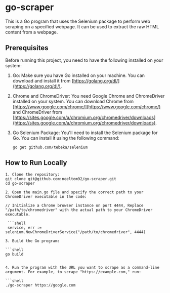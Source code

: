# go-scraper

This is a Go program that uses the Selenium package to perform web scraping on a specified webpage. It can be used to extract the raw HTML content from a webpage.

## Prerequisites

Before running this project, you need to have the following installed on your system:

1. Go: Make sure you have Go installed on your machine. You can download and install it from [https://golang.org/dl/](https://golang.org/dl/).

2. Chrome and ChromeDriver: You need Google Chrome and ChromeDriver installed on your system. You can download Chrome from [https://www.google.com/chrome/](https://www.google.com/chrome/) and ChromeDriver from [https://sites.google.com/a/chromium.org/chromedriver/downloads](https://sites.google.com/a/chromium.org/chromedriver/downloads).

3. Go Selenium Package: You'll need to install the Selenium package for Go. You can install it using the following command:

   ```shell
   go get github.com/tebeka/selenium

## How to Run Locally


  ```shell
1. Clone the repository:
  git clone git@github.com:neeltom92/go-scraper.git
  cd go-scraper

2. Open the main.go file and specify the correct path to your ChromeDriver executable in the code:

// Initialize a Chrome browser instance on port 4444, Replace "/path/to/chromedriver" with the actual path to your ChromeDriver executable.
  
   ```shell
   service, err := selenium.NewChromeDriverService("/path/to/chromedriver", 4444)

3. Build the Go program:

  ```shell
  go build


4. Run the program with the URL you want to scrape as a command-line argument. For example, to scrape "https://example.com," run:

  ```shell
  ./go-scraper https://google.com





